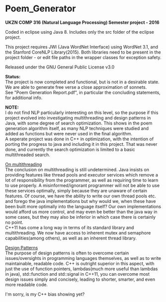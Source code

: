 # Poem_Generator
<b>UKZN COMP 316 (Natural Language Processing) Semester project - 2016</b>

Coded in eclipse using Java 8. Includes only the src folder of the eclipse project.

This project requires JWI (Java WordNet Interface) using WordNet 3.1, and the Stanford CoreNLP Library(2015). Both libraries need to be present in the project folder - or edit file paths in the wrapper classes for exception safety.


Released under the GNU General Public License v3.0

<b>Status:</b> <br>
The project is now completed and functional, but is not in a desirable state. We are able to generate free verse a close approximation of sonnets. <br>
See "Poem Generation Report.pdf", in particular the concluding statements, for additional info.

<b>NOTE:</b> <br>
I do not find NLP particularly interesting on this level, so the purpose if this project evolved into investigating multithreading and design patterns in Java, with some degree of search optimization. This shows in the poem generation algorithm itself, as many NLP techniques were studied and added as functions but were never used in the final algorithm.<br>
A seperate project was done in C++ in optimization, with the intention of porting the progress to java and including it in this project. That was never done, and currently the search optimization is limited to a basic multithreaded search. <br>

<u>On multithreading</u> <br>
The conclusion on multithreading is still undetermined. Java insists on providing features like thread pools and executor services which remove a lot of responsibility from the programmer, as well as requiring time to learn to use properly. A misinformed/ignorant programmer will not be able to use these services optimally, simply because they are unaware of certain features. Of course, we have the ability to write our own thread pools etc. and forego the java implementations but why would we, when these have been built more optimally into the language itself? Our own implementations would afford us more control, and may even be better than the java way in some cases, but they may also be inferior in which case there is certainly no point.<br>
C++11 has come a long way in terms of its standard library and multithreading. We now have access to inherent mutex and semaphore capabilities(among others), as well as an inherent thread library.<br>

<u>Design Patterns </u> <br>
The purpose of design patterns is often to overcome certain issues/oversights in programming languages themselves, as well as to write maintainable, readable code. C++ is outright superior in this aspect, with just the use of function pointers, lambdas(much more useful than lambdas in java), std::function and std::signal in C++11, you can overcome most design issues simply and concisely, leading to shorter, smarter, and even more readable code. <br>


I'm sorry, is my C++ bias showing yet?

